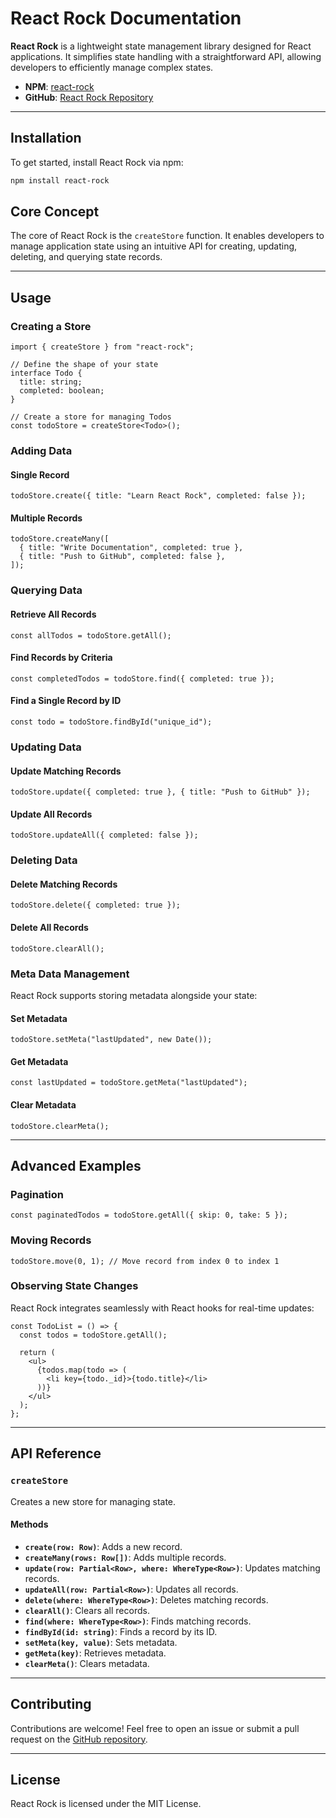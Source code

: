 # React Rock Documentation

**React Rock** is a lightweight state management library designed for React applications. It simplifies state handling with a straightforward API, allowing developers to efficiently manage complex states.

- **NPM**: [react-rock](https://www.npmjs.com/package/react-rock)
- **GitHub**: [React Rock Repository](https://github.com/devnax/react-rock)

---

## Installation

To get started, install React Rock via npm:

```bash
npm install react-rock
```

## Core Concept

The core of React Rock is the `createStore` function. It enables developers to manage application state using an intuitive API for creating, updating, deleting, and querying state records.

---

## Usage

### Creating a Store

```tsx
import { createStore } from "react-rock";

// Define the shape of your state
interface Todo {
  title: string;
  completed: boolean;
}

// Create a store for managing Todos
const todoStore = createStore<Todo>();
```

### Adding Data

#### Single Record

```tsx
todoStore.create({ title: "Learn React Rock", completed: false });
```

#### Multiple Records

```tsx
todoStore.createMany([
  { title: "Write Documentation", completed: true },
  { title: "Push to GitHub", completed: false },
]);
```

### Querying Data

#### Retrieve All Records

```tsx
const allTodos = todoStore.getAll();
```

#### Find Records by Criteria

```tsx
const completedTodos = todoStore.find({ completed: true });
```

#### Find a Single Record by ID

```tsx
const todo = todoStore.findById("unique_id");
```

### Updating Data

#### Update Matching Records

```tsx
todoStore.update({ completed: true }, { title: "Push to GitHub" });
```

#### Update All Records

```tsx
todoStore.updateAll({ completed: false });
```

### Deleting Data

#### Delete Matching Records

```tsx
todoStore.delete({ completed: true });
```

#### Delete All Records

```tsx
todoStore.clearAll();
```

### Meta Data Management

React Rock supports storing metadata alongside your state:

#### Set Metadata

```tsx
todoStore.setMeta("lastUpdated", new Date());
```

#### Get Metadata

```tsx
const lastUpdated = todoStore.getMeta("lastUpdated");
```

#### Clear Metadata

```tsx
todoStore.clearMeta();
```

---

## Advanced Examples

### Pagination

```tsx
const paginatedTodos = todoStore.getAll({ skip: 0, take: 5 });
```

### Moving Records

```tsx
todoStore.move(0, 1); // Move record from index 0 to index 1
```

### Observing State Changes

React Rock integrates seamlessly with React hooks for real-time updates:

```tsx
const TodoList = () => {
  const todos = todoStore.getAll();

  return (
    <ul>
      {todos.map(todo => (
        <li key={todo._id}>{todo.title}</li>
      ))}
    </ul>
  );
};
```

---

## API Reference

### `createStore`

Creates a new store for managing state.

#### Methods

- **`create(row: Row)`**: Adds a new record.
- **`createMany(rows: Row[])`**: Adds multiple records.
- **`update(row: Partial<Row>, where: WhereType<Row>)`**: Updates matching records.
- **`updateAll(row: Partial<Row>)`**: Updates all records.
- **`delete(where: WhereType<Row>)`**: Deletes matching records.
- **`clearAll()`**: Clears all records.
- **`find(where: WhereType<Row>)`**: Finds matching records.
- **`findById(id: string)`**: Finds a record by its ID.
- **`setMeta(key, value)`**: Sets metadata.
- **`getMeta(key)`**: Retrieves metadata.
- **`clearMeta()`**: Clears metadata.

---

## Contributing

Contributions are welcome! Feel free to open an issue or submit a pull request on the [GitHub repository](https://github.com/devnax/react-rock).

---

## License

React Rock is licensed under the MIT License.

